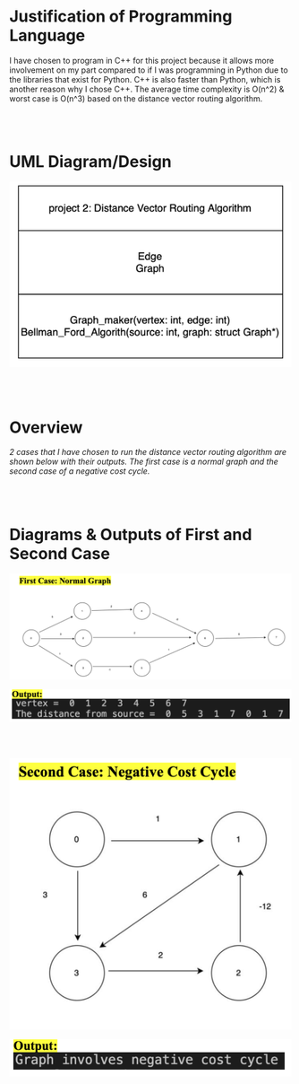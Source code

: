 # Justification of Programming Language


I have chosen to program in C++ for this project because it allows more involvement on my part compared to if I was programming in Python due to the libraries that exist for Python. C++ is also faster than Python, which is another reason why I chose C++. The average time complexity is O(n^2) & worst case is O(n^3) based on the distance vector routing algorithm.

<br></br>

# UML Diagram/Design 

![Alt text](images/design.png)

<br></br>

# Overview
*2 cases that I have chosen to run the distance vector routing algorithm are shown below with their outputs. The first case is a normal graph and the second case of a negative cost cycle.*

<br></br>

# Diagrams & Outputs of First and Second Case

![Alt text](images/first_case.png)

![Alt text](images/first_case_output.png)

<br></br>

![Alt text](images/second_case.png)

![Alt text](images/second_case_output.png)

